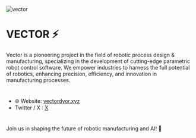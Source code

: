 ![vector](https://github.com/user-attachments/assets/9a686535-6e76-4775-8736-bec00a08ab0f)




# VECTOR ⚡

Vector is a pioneering project in the field of robotic process design & manufacturing, specializing in the development of cutting-edge parametric robot control software. We empower industries to harness the full potential of robotics, enhancing precision, efficiency, and innovation in manufacturing processes.
#
- 🌐 Website: [vectordyor.xyz](https://intelfnacc.wixsite.com/vector)
-  Twitter / X : [X](https://x.com/VectorDYOR) 
#
Join us in shaping the future of robotic manufacturing and AI! 🚀
